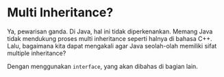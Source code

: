 # Multi Inheritance?

Ya, pewarisan ganda. Di Java, hal ini tidak diperkenankan. Memang Java tidak mendukung proses multi inheritance seperti halnya di bahasa C++. Lalu, bagaimana kita dapat mengakali agar Java seolah-olah memiliki sifat multiple inheritance?

Dengan menggunakan `interface`, yang akan dibahas di bagian lain.
